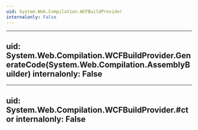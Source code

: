 ```yaml
---
uid: System.Web.Compilation.WCFBuildProvider
internalonly: False
---
```


---
uid: System.Web.Compilation.WCFBuildProvider.GenerateCode(System.Web.Compilation.AssemblyBuilder)
internalonly: False
---

---
uid: System.Web.Compilation.WCFBuildProvider.#ctor
internalonly: False
---
